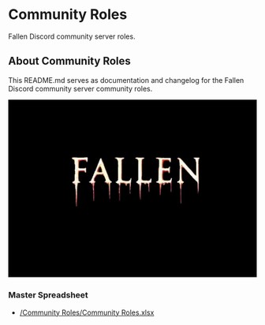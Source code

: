 # Community Roles
Fallen Discord community server roles.

## About Community Roles
This README.md serves as documentation and changelog for the Fallen Discord community server community roles.

![alttext](/Images/Fallen%20-%20Server%20Icon%20-%20545x390.png)

### Master Spreadsheet
* [/Community Roles/Community Roles.xlsx](/Community%20Roles/Community%20Roles.xlsx)